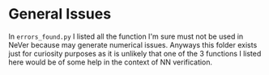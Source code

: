 # General Issues

In `errors_found.py` I listed all the function I'm sure must not be used in NeVer because may generate numerical issues.
Anyways this folder exists just for curiosity purposes as it is unlikely that one of the 3 functions I listed here would be of some help in the context of NN verification.
